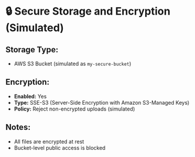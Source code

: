 # 🔒 Secure Storage and Encryption (Simulated)

## Storage Type:
- AWS S3 Bucket (simulated as `my-secure-bucket`)

## Encryption:
- **Enabled:** Yes  
- **Type:** SSE-S3 (Server-Side Encryption with Amazon S3-Managed Keys)  
- **Policy:** Reject non-encrypted uploads (simulated)

## Notes:
- All files are encrypted at rest
- Bucket-level public access is blocked
